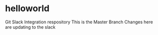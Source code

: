 # helloworld
Git Slack Integration respository This is the Master Branch
Changes here are updating to the slack
